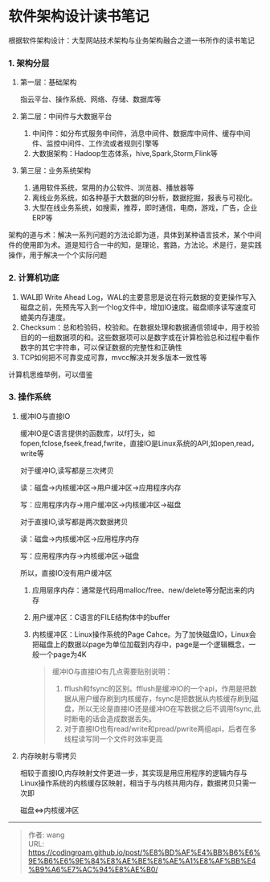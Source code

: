 # 软件架构设计读书笔记


根据软件架构设计：大型网站技术架构与业务架构融合之道一书所作的读书笔记

<!--more-->





### 1. 架构分层

1. 第一层：基础架构

   指云平台、操作系统、网络、存储、数据库等

2. 第二层：中间件与大数据平台
   1. 中间件：如分布式服务中间件，消息中间件、数据库中间件、缓存中间件、监控中间件、工作流或者规则引擎等
   2. 大数据架构：Hadoop生态体系，hive,Spark,Storm,Flink等

3. 第三层：业务系统架构
   1. 通用软件系统，常用的办公软件、浏览器、播放器等
   2. 离线业务系统，如各种基于大数据的BI分析，数据挖掘，报表与可视化。
   3. 大型在线业务系统，如搜索，推荐，即时通信，电商，游戏，广告，企业ERP等

架构的道与术：解决一系列问题的方法论即为道，具体到某种语言技术，某个中间件的使用即为术。道是知行合一中的知，是理论，套路，方法论。术是行，是实践操作，用于解决一个个实际问题

### 2. 计算机功底

1. WAL即 Write Ahead Log，WAL的主要意思是说在将元数据的变更操作写入磁盘之前，先预先写入到一个log文件中，增加IO速度。磁盘顺序读写速度可媲美内存速度。
2. Checksum：总和检验码，校验和。在数据处理和数据通信领域中，用于校验目的的一组数据项的和。这些数据项可以是数字或在计算检验总和过程中看作数字的其它字符串，可以保证数据的完整性和正确性
3. TCP如何把不可靠变成可靠，mvcc解决并发多版本一致性等

计算机思维举例，可以借鉴



### 3. 操作系统

1. 缓冲IO与直接IO

   缓冲IO是C语言提供的函数库，以f打头，如fopen,fclose,fseek,fread,fwrite，直接IO是Linux系统的API,如open,read，write等

   对于缓冲IO,读写都是三次拷贝

   读：磁盘→内核缓冲区→用户缓冲区→应用程序内存

   写：应用程序内存→用户缓冲区→内核缓冲区→磁盘

   对于直接IO,读写都是两次数据拷贝

   读：磁盘→内核缓冲区→应用程序内存

   写：应用程序内存→内核缓冲区→磁盘

   所以，直接IO没有用户缓冲区

   1. 应用层序内存：通常是代码用malloc/free、new/delete等分配出来的内存

   2. 用户缓冲区：C语言的FILE结构体中的buffer

   3. 内核缓冲区：Linux操作系统的Page Cahce。为了加快磁盘IO，Linux会把磁盘上的数据以page为单位加载到内存中，page是一个逻辑概念，一般一个page为4K

      >缓冲IO与直接IO有几点需要贴别说明：
      >
      >1. fflush和fsync的区别。fflush是缓冲IO的一个api，作用是把数据从用户缓存刷到内核缓存，fsync是把数据从内核缓存刷到磁盘，所以无论是直接IO还是缓冲IO在写数据之后不调用fsync,此时断电的话会造成数据丢失。
      >2. 对于直接IO也有read/write和pread/pwrite两组api，后者在多线程读写同一个文件时效率更高
      >
      >

2. 内存映射与零拷贝

   相较于直接IO,内存映射文件更进一步，其实现是用应用程序的逻辑内存与Linux操作系统的内核缓存区映射，相当于与内核共用内存，数据拷贝只需一次即

   磁盘$\Leftrightarrow$内核缓冲区





---

> 作者: wang  
> URL: https://codingroam.github.io/post/%E8%BD%AF%E4%BB%B6%E6%9E%B6%E6%9E%84%E8%AE%BE%E8%AE%A1%E8%AF%BB%E4%B9%A6%E7%AC%94%E8%AE%B0/  

